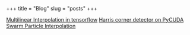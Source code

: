 +++
title = "Blog"
slug = "posts"
+++

[Multilinear Interpolation in tensorflow](multilinear-interpolation-tensorflow)
[Harris corner detector on PyCUDA](pycuda-corner-detector)
[Swarm Particle Interpolation](swarm-particle-interpolation)
